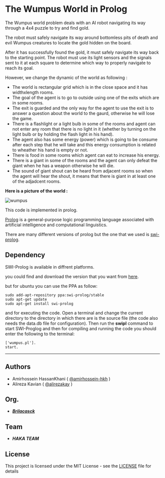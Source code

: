 # The Wumpus World in Prolog

The Wumpus world problem deals with an AI robot navigating its way through a 4x4 puzzle to try and find gold.

The robot must safely navigate its way around bottomless pits of death and evil Wumpus creatures to locate the gold hidden on the board.

After it has successfully found the gold, it must safely navigate its way back to the starting point. The robot must use its light sensors and the signals sent to it at each square to determine which way to properly navigate to reach its goal.

However, we change the dynamic of the world as following :

  * The world is rectangular grid which is in the close space and it has widthxlength rooms. 
  * The goal of the agent is to go to outside using one of the exits which are in some rooms.
  * The exit is guarded and the only way for the agent to use the exit is to answer a question about the world to the gaurd, otherwise he will lose the game.
  * There is a flashlight or a light bulb in some of the rooms and agent can not enter any room that there is no light in it (whether by turning on the light bulb or by holding the flash light in his hand).
  * The agent also has some energy (power) which is going to be consume after each step that he will take and this energy consumption is related to wheather his hand is empty or not.
  * There is food in some rooms which agent can eat to increase his energy.
  * There is a giant in some of the rooms and the agent can only defeat the giant when he has a weapon otherwise he will die.
  * The sound of giant shout can be heard from adjacent rooms so when the agent will hear the shout, it means that there is giant in at least one of the adjadcent rooms. 
  
**Here is a picture of the world :**


![wumpus](http://i63.tinypic.com/9tenvd.jpg)


This code is implemented in prolog.

[Prolog](https://en.wikipedia.org/wiki/Prolog) is a general-purpose logic programming language associated with artificial intelligence and computational linguistics.

There are many different versions of prolog but the one that we used is [swi-prolog](http://www.swi-prolog.org/).

## Dependency

SWI-Prolog is available in diffrent platforms.

you could find and download the version that you want from [here](http://www.swi-prolog.org/download/stable).

but for ubuntu you can use the PPA as follow:

```
sudo add-apt-repository ppa:swi-prolog/stable
sudo apt-get update
sudo apt-get install swi-prolog
```

and for executing the code. Open a terminal and change the current directory to the directory in which there are is the source file (the code also needs the data.db file for configuration). Then run the **swipl** command to start SWI-Proglog and then for compiling and running the code you should enter the following to the terminal: 

```
['wumpus.pl'].
start.
```


<hr />

## Authors

  - Amirhossein HassanKhani ( [@amirhossein-hkh](https://github.com/amirhossein-hkh) )
  - Alireza Kavian ( [@alirezakay](https://github.com/alirezakay) )

  
## Org.

  - ***[Brilacasck](https://brilacasck.ir)*** 
  
## Team
  
  - ***HAKA TEAM***

## License

This project is licensed under the MIT License - see the [LICENSE](./LICENSE) file for details

